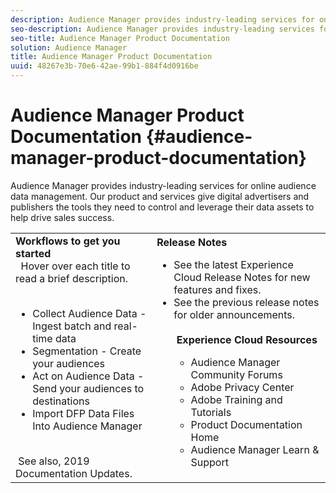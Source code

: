 ```yaml
---
description: Audience Manager provides industry-leading services for online audience data management. Our product and services give digital advertisers and publishers the tools they need to control and leverage their data assets to help drive sales success.
seo-description: Audience Manager provides industry-leading services for online audience data management. Our product and services give digital advertisers and publishers the tools they need to control and leverage their data assets to help drive sales success.
seo-title: Audience Manager Product Documentation
solution: Audience Manager
title: Audience Manager Product Documentation
uuid: 48267e3b-70e6-42ae-99b1-884f4d0916be
---
```


# Audience Manager Product Documentation {#audience-manager-product-documentation}

Audience Manager provides industry-leading services for online audience data management. Our product and services give digital advertisers and publishers the tools they need to control and leverage their data assets to help drive sales success.


| | |
|-|-|
|**Workflows to get you started** <br>&nbsp; Hover over each title to read a brief description. <br>&nbsp; <ul><li>Collect Audience Data - Ingest batch and real-time data</li><li>Segmentation - Create your audiences</li><li>Act on Audience Data - Send your audiences to destinations</li><li>Import DFP Data Files Into Audience Manager</li></ul> <br>&nbsp;See also, 2019 Documentation Updates.|**Release Notes** <ul><li>See the latest Experience Cloud Release Notes for new features and fixes.</li> <li>See the  previous release notes for older announcements. </li> <br>&nbsp;**Experience Cloud Resources** <ul><li>Audience Manager Community Forums</li> <li>Adobe Privacy Center</li> <li>Adobe Training and Tutorials</li> <li>Product Documentation Home </li> <li>Audience Manager Learn & Support</li></ul>|
